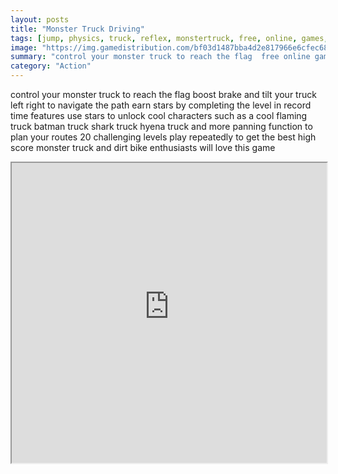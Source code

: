 ```yaml
---
layout: posts
title: "Monster Truck Driving"
tags: [jump, physics, truck, reflex, monstertruck, free, online, games, oyna, game, free, games, play, play, games]
image: "https://img.gamedistribution.com/bf03d1487bba4d2e817966e6cfec6886-1280x550.jpeg"
summary: "control your monster truck to reach the flag  free online games oyna game free games play play games"
category: "Action"
---
```


control your monster truck to reach the flag boost brake and tilt your truck left right to navigate the path earn stars by completing the level in record time features use stars to unlock cool characters such as a cool flaming truck batman truck shark truck hyena truck and more panning function to plan your routes 20 challenging levels play repeatedly to get the best high score monster truck and dirt bike enthusiasts will love this game

<iframe width="100%" height="480px;" src="https://html5.gamedistribution.com/bf03d1487bba4d2e817966e6cfec6886/"></iframe>